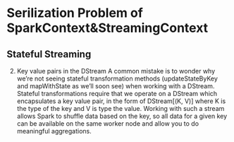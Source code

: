 # Serilization Problem of SparkContext&StreamingContext


## Stateful Streaming

2. Key value pairs in the DStream
A common mistake is to wonder why we’re not seeing stateful transformation methods (updateStateByKey and mapWithState as we’ll soon see) when working with a DStream. Stateful transformations require that we operate on a DStream which encapsulates a key value pair, in the form of DStream[(K, V)] where K is the type of the key and V is type the value. Working with such a stream allows Spark to shuffle data based on the key, so all data for a given key can be available on the same worker node and allow you to do meaningful aggregations.
